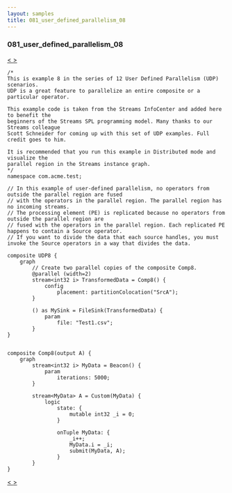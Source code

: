 ```yaml
---
layout: samples
title: 081_user_defined_parallelism_08
---
```


### 081_user_defined_parallelism_08

<div class="sampleNav"><a class="button" href="../080_user_defined_parallelism_07_UDP7.spl/"> < </a><a class="button" href="../082_user_defined_parallelism_09_UDP9.spl/"> > </a>
</div>

~~~~~~
/*
This is example 8 in the series of 12 User Defined Parallelism (UDP) scenarios.
UDP is a great feature to parallelize an entire composite or a particular operator.

This example code is taken from the Streams InfoCenter and added here to benefit the
beginners of the Streams SPL programming model. Many thanks to our Streams colleague
Scott Schneider for coming up with this set of UDP examples. Full credit goes to him.

It is recommended that you run this example in Distributed mode and visualize the
parallel region in the Streams instance graph.
*/
namespace com.acme.test;

// In this example of user-defined parallelism, no operators from outside the parallel region are fused 
// with the operators in the parallel region. The parallel region has no incoming streams.
// The processing element (PE) is replicated because no operators from outside the parallel region are 
// fused with the operators in the parallel region. Each replicated PE happens to contain a Source operator.
// If you want to divide the data that each source handles, you must invoke the Source operators in a way that divides the data.

composite UDP8 {
	graph
		// Create two parallel copies of the composite Comp8.
		@parallel (width=2)
		stream<int32 i> TransformedData = Comp8() {
			config
				placement: partitionColocation("SrcA");
		}

		() as MySink = FileSink(TransformedData) {
			param
				file: "Test1.csv";
		}		
}


composite Comp8(output A) {
	graph
		stream<int32 i> MyData = Beacon() {
			param
				iterations: 5000; 
		}

		stream<MyData> A = Custom(MyData) {
			logic
				state: {
					mutable int32 _i = 0;
				}
				
				onTuple MyData: {
					_i++;
					MyData.i = _i;
					submit(MyData, A);
				}
		}
}

~~~~~~

<div class="sampleNav"><a class="button" href="../080_user_defined_parallelism_07_UDP7.spl/"> < </a><a class="button" href="../082_user_defined_parallelism_09_UDP9.spl/"> > </a>
</div>

